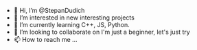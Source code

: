 - 👋 Hi, I’m @StepanDudich
- 👀 I’m interested in new interesting projects
- 🌱 I’m currently learning С++, JS, Python.
- 💞️ I’m looking to collaborate on I'm just a beginner, let's just try
- 📫 How to reach me ...

<!---
StepanDudich/StepanDudich is a ✨ special ✨ repository because its `README.md` (this file) appears on your GitHub profile.
You can click the Preview link to take a look at your changes.
--->
